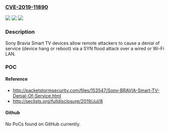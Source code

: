 ### [CVE-2019-11890](https://cve.mitre.org/cgi-bin/cvename.cgi?name=CVE-2019-11890)
![](https://img.shields.io/static/v1?label=Product&message=n%2Fa&color=blue)
![](https://img.shields.io/static/v1?label=Version&message=n%2Fa&color=blue)
![](https://img.shields.io/static/v1?label=Vulnerability&message=n%2Fa&color=brighgreen)

### Description

Sony Bravia Smart TV devices allow remote attackers to cause a denial of service (device hang or reboot) via a SYN flood attack over a wired or Wi-Fi LAN.

### POC

#### Reference
- http://packetstormsecurity.com/files/153547/Sony-BRAVIA-Smart-TV-Denial-Of-Service.html
- http://seclists.org/fulldisclosure/2019/Jul/8

#### Github
No PoCs found on GitHub currently.

